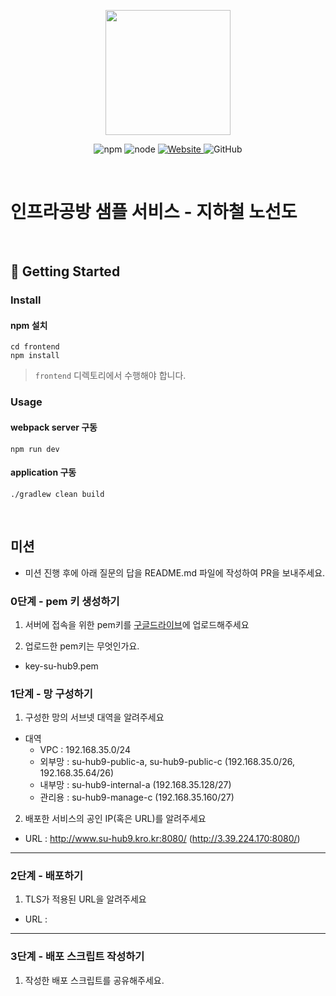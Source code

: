 <p align="center">
    <img width="200px;" src="https://raw.githubusercontent.com/woowacourse/atdd-subway-admin-frontend/master/images/main_logo.png"/>
</p>
<p align="center">
  <img alt="npm" src="https://img.shields.io/badge/npm-%3E%3D%205.5.0-blue">
  <img alt="node" src="https://img.shields.io/badge/node-%3E%3D%209.3.0-blue">
  <a href="https://edu.nextstep.camp/c/R89PYi5H" alt="nextstep atdd">
    <img alt="Website" src="https://img.shields.io/website?url=https%3A%2F%2Fedu.nextstep.camp%2Fc%2FR89PYi5H">
  </a>
  <img alt="GitHub" src="https://img.shields.io/github/license/next-step/atdd-subway-service">
</p>

<br>

# 인프라공방 샘플 서비스 - 지하철 노선도

<br>

## 🚀 Getting Started

### Install
#### npm 설치
```
cd frontend
npm install
```
> `frontend` 디렉토리에서 수행해야 합니다.

### Usage
#### webpack server 구동
```
npm run dev
```
#### application 구동
```
./gradlew clean build
```
<br>

## 미션

* 미션 진행 후에 아래 질문의 답을 README.md 파일에 작성하여 PR을 보내주세요.

### 0단계 - pem 키 생성하기

1. 서버에 접속을 위한 pem키를 [구글드라이브](https://drive.google.com/drive/folders/1dZiCUwNeH1LMglp8dyTqqsL1b2yBnzd1?usp=sharing)에 업로드해주세요

2. 업로드한 pem키는 무엇인가요.
- key-su-hub9.pem

### 1단계 - 망 구성하기
1. 구성한 망의 서브넷 대역을 알려주세요
- 대역 
  - VPC : 192.168.35.0/24
  - 외부망 : su-hub9-public-a, su-hub9-public-c (192.168.35.0/26, 192.168.35.64/26)
  - 내부망 : su-hub9-internal-a (192.168.35.128/27)
  - 관리용 : su-hub9-manage-c (192.168.35.160/27)

2. 배포한 서비스의 공인 IP(혹은 URL)를 알려주세요

- URL : http://www.su-hub9.kro.kr:8080/ (http://3.39.224.170:8080/)

---

### 2단계 - 배포하기
1. TLS가 적용된 URL을 알려주세요

- URL : 

---

### 3단계 - 배포 스크립트 작성하기

1. 작성한 배포 스크립트를 공유해주세요.


